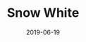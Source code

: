 ---
title: Snow White
date: 2019-06-19
id: 6
price: 25
image: ./snow_white.jpeg
description: Oil painting 50x50
customField: 
    name: Pack Size
    values: [{name: 'One', priceChange: 0}, {name: 'Pack of 3', priceChange: 9.50}, {name: 'Pack of 5', priceChange: 20.00}]
---